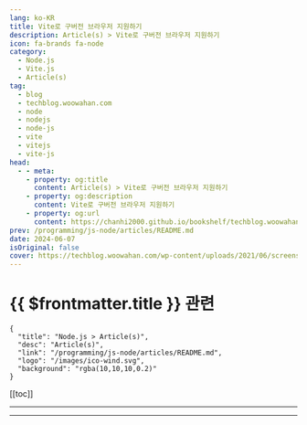 ```yaml
---
lang: ko-KR
title: Vite로 구버전 브라우저 지원하기
description: Article(s) > Vite로 구버전 브라우저 지원하기
icon: fa-brands fa-node
category: 
  - Node.js
  - Vite.js
  - Article(s)
tag: 
  - blog
  - techblog.woowahan.com
  - node
  - nodejs
  - node-js
  - vite
  - vitejs
  - vite-js
head:
  - - meta:
    - property: og:title
      content: Article(s) > Vite로 구버전 브라우저 지원하기
    - property: og:description
      content: Vite로 구버전 브라우저 지원하기
    - property: og:url
      content: https://chanhi2000.github.io/bookshelf/techblog.woowahan.com/17710.html
prev: /programming/js-node/articles/README.md
date: 2024-06-07
isOriginal: false
cover: https://techblog.woowahan.com/wp-content/uploads/2021/06/screenshot.jpg
---
```


# {{ $frontmatter.title }} 관련

```component VPCard
{
  "title": "Node.js > Article(s)",
  "desc": "Article(s)",
  "link": "/programming/js-node/articles/README.md",
  "logo": "/images/ico-wind.svg",
  "background": "rgba(10,10,10,0.2)"
}
```

[[toc]]

---

<SiteInfo
  name="Vite로 구버전 브라우저 지원하기 | 우아한형제들 기술블로그"
  desc="Vite로 구버전 브라우저 지원하기"
  url="https://techblog.woowahan.com/17710/"
  logo="https://techblog.woowahan.com/wp-content/uploads/2020/08/favicon.ico"
  preview="https://techblog.woowahan.com/wp-content/uploads/2021/06/screenshot.jpg"/>

<!-- TODO: 작성 -->

---

<TagLinks />